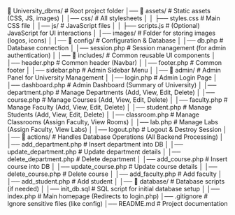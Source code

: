 📂 University_dbms/        # Root project folder
│── 📂 assets/             # Static assets (CSS, JS, images)
│   │── css/              # All stylesheets
│   │   ├── styles.css    # Main CSS file
│   │── js/               # JavaScript files
│   │   ├── scripts.js    # (Optional) JavaScript for UI interactions
│   │── images/           # Folder for storing images (logos, icons)
│
│── 📂 config/             # Configuration & Database
│   │── db.php            # Database connection
│   │── session.php       # Session management (for admin authentication)
│
│── 📂 includes/           # Common reusable UI components
│   │── header.php        # Common header (Navbar)
│   │── footer.php        # Common footer
│   │── sidebar.php       # Admin Sidebar Menu
│
│── 📂 admin/             # Admin Panel for University Management
│   │── login.php         # Admin Login Page
│   │── dashboard.php     # Admin Dashboard (Summary of University)
│   │── department.php    # Manage Departments (Add, View, Edit, Delete)
│   │── course.php        # Manage Courses (Add, View, Edit, Delete)
│   │── faculty.php       # Manage Faculty (Add, View, Edit, Delete)
│   │── student.php       # Manage Students (Add, View, Edit, Delete)
│   │── classroom.php     # Manage Classrooms (Assign Faculty, View Rooms)
│   │── lab.php           # Manage Labs (Assign Faculty, View Labs)
│   │── logout.php        # Logout & Destroy Session
│
│── 📂 actions/           # Handles Database Operations (All Backend Processing)
│   │── add_department.php  # Insert department into DB
│   │── update_department.php # Update department details
│   │── delete_department.php # Delete department
│   │── add_course.php      # Insert course into DB
│   │── update_course.php   # Update course details
│   │── delete_course.php   # Delete course
│   │── add_faculty.php     # Add faculty
│   │── add_student.php     # Add student
│
│── 📂 database/          # Database scripts (if needed)
│   │── init_db.sql       # SQL script for initial database setup
│
│── index.php             # Main homepage (Redirects to login.php)
│── .gitignore            # Ignore sensitive files (like config)
│── README.md             # Project documentation